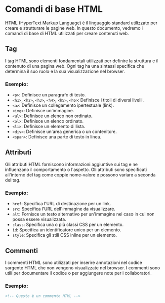 <!-- @format -->

# Comandi di base HTML

HTML (HyperText Markup Language) è il linguaggio standard utilizzato per creare e strutturare le pagine web. In questo documento, vedremo i comandi di base di HTML utilizzati per creare contenuti web.

## Tag

I tag HTML sono elementi fondamentali utilizzati per definire la struttura e il contenuto di una pagina web. Ogni tag ha una sintassi specifica che determina il suo ruolo e la sua visualizzazione nel browser.

### Esempio:

- `<p>`: Definisce un paragrafo di testo.
- `<h1>`, `<h2>`, `<h3>`, `<h4>`, `<h5>`, `<h6>`: Definisce i titoli di diversi livelli.
- `<a>`: Definisce un collegamento ipertestuale (link).
- `<img>`: Definisce un'immagine.
- `<ul>`: Definisce un elenco non ordinato.
- `<ol>`: Definisce un elenco ordinato.
- `<li>`: Definisce un elemento di lista.
- `<div>`: Definisce un'area generica o un contenitore.
- `<span>`: Definisce una parte di testo in linea.

## Attributi

Gli attributi HTML forniscono informazioni aggiuntive sui tag e ne influenzano il comportamento o l'aspetto. Gli attributi sono specificati all'interno del tag come coppie nome-valore e possono variare a seconda del tag.

### Esempio:

- `href`: Specifica l'URL di destinazione per un link.
- `src`: Specifica l'URL dell'immagine da visualizzare.
- `alt`: Fornisce un testo alternativo per un'immagine nel caso in cui non possa essere visualizzata.
- `class`: Specifica una o più classi CSS per un elemento.
- `id`: Specifica un identificatore unico per un elemento.
- `style`: Specifica gli stili CSS inline per un elemento.

## Commenti

I commenti HTML sono utilizzati per inserire annotazioni nel codice sorgente HTML che non vengono visualizzate nel browser. I commenti sono utili per documentare il codice o per aggiungere note per i collaboratori.

### Esempio:

```html
<!-- Questo è un commento HTML -->
```
